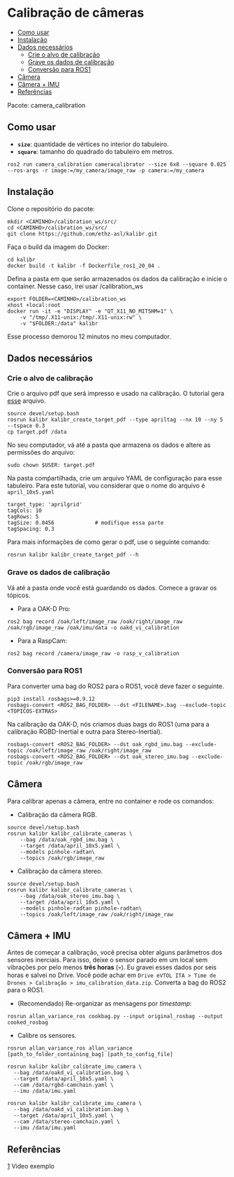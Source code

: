 # Calibração de câmeras <!-- omit in toc -->

- [Como usar](#como-usar)
- [Instalação](#instalação)
- [Dados necessários](#dados-necessários)
  - [Crie o alvo de calibração](#crie-o-alvo-de-calibração)
  - [Grave os dados de calibração](#grave-os-dados-de-calibração)
  - [Conversão para ROS1](#conversão-para-ros1)
- [Câmera](#câmera)
- [Câmera + IMU](#câmera--imu)
- [Referências](#referências)

Pacote: camera_calibration

## Como usar

- **`size`**: quantidade de vértices no interior do tabuleiro.
- **`square`**: tamanho do quadrado do tabuleiro em metros.

```shell
ros2 run camera_calibration cameracalibrator --size 6x8 --square 0.025 --ros-args -r image:=/my_camera/image_raw -p camera:=/my_camera
```

## Instalação

Clone o repositório do pacote:

```shell
mkdir <CAMINHO>/calibration_ws/src/
cd <CAMINHO>/calibration_ws/src/
git clone https://github.com/ethz-asl/kalibr.git
```

Faça o build da imagem do Docker:

```shell
cd kalibr
docker build -t kalibr -f Dockerfile_ros1_20_04 .
```

Defina a pasta em que serão armazenados os dados da calibração e inicie o container. Nesse caso, irei usar <CAMINHO>/calibration_ws

```shell
export FOLDER=<CAMINHO>/calibration_ws
xhost +local:root
docker run -it -e "DISPLAY" -e "QT_X11_NO_MITSHM=1" \
    -v "/tmp/.X11-unix:/tmp/.X11-unix:rw" \
    -v "$FOLDER:/data" kalibr
```

Esse processo demorou 12 minutos no meu computador.

## Dados necessários

### Crie o alvo de calibração

Crie o arquivo pdf que será impresso e usado na calibração. O tutorial gera [esse]() arquivo.

```shell
source devel/setup.bash
rosrun kalibr kalibr_create_target_pdf --type apriltag --nx 10 --ny 5 --tspace 0.3
cp target.pdf /data
```

No seu computador, vá até a pasta que armazena os dados e altere as permissões do arquivo:

```shell
sudo chown $USER: target.pdf
```

Na pasta comṕartilhada, crie um arquivo YAML de configuração para esse tabuleiro. Para este tutorial, vou considerar que o nome do arquivo é `april_10x5.yaml`

```shell
target_type: 'aprilgrid' 
tagCols: 10               
tagRows: 5               
tagSize: 0.0456             # modifique essa parte           
tagSpacing: 0.3          
```



Para mais informações de como gerar o pdf, use o seguinte comando:

```shell
rosrun kalibr kalibr_create_target_pdf --h
```

### Grave os dados de calibração

Vá até a pasta onde você está guardando os dados. Comece a gravar os tópicos.

- Para a OAK-D Pro:

```shell
ros2 bag record /oak/left/image_raw /oak/right/image_raw /oak/rgb/image_raw /oak/imu/data -o oakd_vi_calibration
```

- Para a RaspCam:
```shell
ros2 bag record /camera/image_raw -o rasp_v_calibration
```

### Conversão para ROS1

Para converter uma bag do ROS2 para o ROS1, você deve fazer o seguinte.

```shell
pip3 install rosbags>=0.9.12 
rosbags-convert <ROS2_BAG_FOLDER> --dst <FILENAME>.bag --exclude-topic <TOPICOS-EXTRAS>
```

Na calibração da OAK-D, nós criamos duas bags do ROS1 (uma para a calibração RGBD-Inertial e outra para Stereo-Inertial).

```shell
rosbags-convert <ROS2_BAG_FOLDER> --dst oak_rgbd_imu.bag --exclude-topic /oak/left/image_raw /oak/right/image_raw
rosbags-convert <ROS2_BAG_FOLDER> --dst oak_stereo_imu.bag --exclude-topic /oak/rgb/image_raw
```

## Câmera

Para calibrar apenas a câmera, entre no container e rode os comandos:

- Calibração da câmera RGB.
```shell
source devel/setup.bash
rosrun kalibr kalibr_calibrate_cameras \
    --bag /data/oak_rgbd_imu.bag \
    --target /data/april_10x5.yaml \
    --models pinhole-radtan\
    --topics /oak/rgb/image_raw
```


- Calibração da câmera stereo.
```shell
source devel/setup.bash
rosrun kalibr kalibr_calibrate_cameras \
    --bag /data/oak_stereo_imu.bag \
    --target /data/april_10x5.yaml \
    --models pinhole-radtan pinhole-radtan\
    --topics /oak/left/image_raw /oak/right/image_raw
```

## Câmera + IMU

Antes de começar a calibração, você precisa obter alguns parâmetros dos sensores inerciais. Para isso, deixe o sensor parado em um local sem vibrações por pelo menos **três horas** (💀). Eu gravei esses dados por seis horas e salvei no Drive. Você pode achar em `Drive eVTOL ITA > Time de Drones > Calibração > imu_calibration_data.zip`. Converta a bag do ROS2 para o ROS1.

- (Recomendado) Re-organizar as mensagens por *timestamp*:

```shell
rosrun allan_variance_ros cookbag.py --input original_rosbag --output cooked_rosbag
```

- Calibre os sensores.

```shell
rosrun allan_variance_ros allan_variance [path_to_folder_containing_bag] [path_to_config_file]
```

```shell
rosrun kalibr kalibr_calibrate_imu_camera \
  --bag /data/oakd_vi_calibration.bag \
  --target /data/april_10x5.yaml \
  --cam /data/rgbd-camchain.yaml \
  --imu /data/imu.yaml
```

```shell
rosrun kalibr kalibr_calibrate_imu_camera \
  --bag /data/oakd_vi_calibration.bag \
  --target /data/april_10x5.yaml \
  --cam /data/stereo-camchain.yaml \
  --imu /data/imu.yaml
```

## Referências

[1](https://www.youtube.com/watch?app=desktop&v=puNXsnrYWTY) Vídeo exemplo